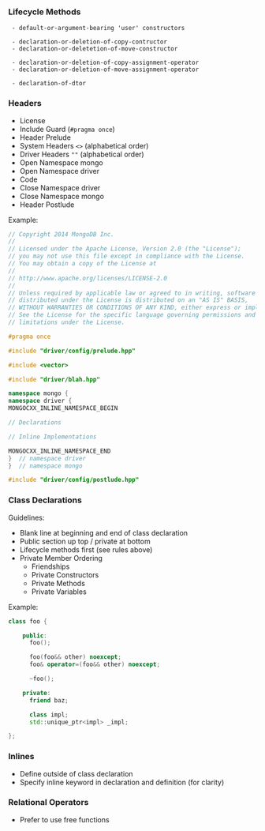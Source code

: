 ### Lifecycle Methods
```
 - default-or-argument-bearing 'user' constructors

 - declaration-or-deletion-of-copy-contructor
 - declaration-or-deletetion-of-move-constructor

 - declaration-or-deletion-of-copy-assignment-operator
 - declaration-or-deletion-of-move-assignment-operator

 - declaration-of-dtor
```

### Headers

 - License
 - Include Guard (`#pragma once`)
 - Header Prelude
 - System Headers `<>` (alphabetical order)
 - Driver Headers `""` (alphabetical order)
 - Open Namespace mongo
 - Open Namespace driver
 -    Code
 - Close Namespace driver
 - Close Namespace mongo
 - Header Postlude

Example:
```cpp
// Copyright 2014 MongoDB Inc.
//
// Licensed under the Apache License, Version 2.0 (the "License");
// you may not use this file except in compliance with the License.
// You may obtain a copy of the License at
//
// http://www.apache.org/licenses/LICENSE-2.0
//
// Unless required by applicable law or agreed to in writing, software
// distributed under the License is distributed on an "AS IS" BASIS,
// WITHOUT WARRANTIES OR CONDITIONS OF ANY KIND, either express or implied.
// See the License for the specific language governing permissions and
// limitations under the License.

#pragma once

#include "driver/config/prelude.hpp"

#include <vector>

#include "driver/blah.hpp"

namespace mongo {
namespace driver {
MONGOCXX_INLINE_NAMESPACE_BEGIN

// Declarations

// Inline Implementations

MONGOCXX_INLINE_NAMESPACE_END
}  // namespace driver
}  // namespace mongo

#include "driver/config/postlude.hpp"
```

### Class Declarations

Guidelines:

 - Blank line at beginning and end of class declaration
 - Public section up top / private at bottom
 - Lifecycle methods first (see rules above)
 - Private Member Ordering
   - Friendships
   - Private Constructors
   - Private Methods
   - Private Variables

Example:
```cpp
class foo {

    public:
      foo();

      foo(foo&& other) noexcept;
      foo& operator=(foo&& other) noexcept;

      ~foo();

    private:
      friend baz;

      class impl;
      std::unique_ptr<impl> _impl;

};
```

### Inlines
 - Define outside of class declaration
 - Specify inline keyword in declaration and definition (for clarity)

### Relational Operators
 - Prefer to use free functions
